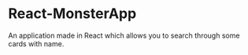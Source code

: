 # React-MonsterApp
An application made in React which allows you to search through some cards with name. 
